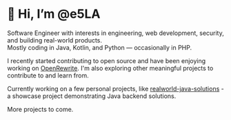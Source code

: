 # 👋 Hi, I’m @e5LA 

Software Engineer with interests in engineering, web development, security, and building real-world products.  
Mostly coding in Java, Kotlin, and Python — occasionally in PHP.

I recently started contributing to open source and have been enjoying working on [OpenRewrite](https://github.com/openrewrite/rewrite). 
I'm also exploring other meaningful projects to contribute to and learn from.

Currently working on a few personal projects, like [realworld-java-solutions](https://github.com/e5LA/realworld-java-solutions) - a showcase project demonstrating Java backend solutions. 

More projects to come.
